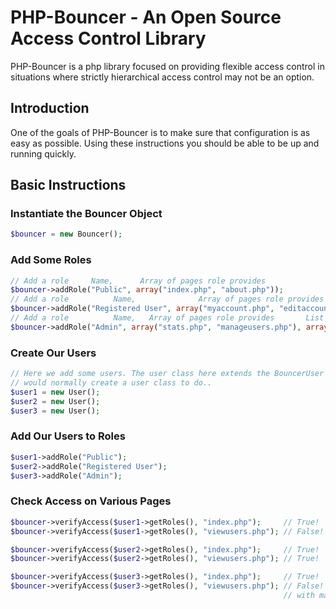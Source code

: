 PHP-Bouncer - An Open Source Access Control Library
===================================================

PHP-Bouncer is a php library focused on providing flexible access control in situations where strictly hierarchical access control may not be an option.

Introduction
------------
One of the goals of PHP-Bouncer is to make sure that configuration is as easy as possible. Using these instructions you should be able to be up and running quickly.

Basic Instructions
------------------
### Instantiate the Bouncer Object
```php
$bouncer = new Bouncer();
```

### Add Some Roles
```php
// Add a role     Name,      Array of pages role provides
$bouncer->addRole("Public", array("index.php", "about.php"));
// Add a role          Name,              Array of pages role provides
$bouncer->addRole("Registered User", array("myaccount.php", "editaccount.php", "viewusers.php"));
// Add a role          Name,   Array of pages role provides       List of pages that are overridden by other pages
$bouncer->addRole("Admin", array("stats.php", "manageusers.php"), array("viewusers.php" => "manageusers.php"));
```
### Create Our Users
```php
// Here we add some users. The user class here extends the BouncerUser class, so it can still do whatever you
// would normally create a user class to do..
$user1 = new User();
$user2 = new User();
$user3 = new User();
```
### Add Our Users to Roles
```php
$user1->addRole("Public");
$user2->addRole("Registered User");
$user3->addRole("Admin");
```
### Check Access on Various Pages
```php
$bouncer->verifyAccess($user1->getRoles(), "index.php");     // True!
$bouncer->verifyAccess($user1->getRoles(), "viewusers.php"); // False! User 1 does not have access to this page.

$bouncer->verifyAccess($user2->getRoles(), "index.php");     // True!
$bouncer->verifyAccess($user2->getRoles(), "viewusers.php"); // True!

$bouncer->verifyAccess($user3->getRoles(), "index.php");     // True!
$bouncer->verifyAccess($user3->getRoles(), "viewusers.php"); // False! As an Admin, viewusers.php has been replaced
                                                             // with manageusers.php
```